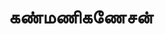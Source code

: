 ---
layout: tagpage
title: "கண்மணிகணேசன்"
tag: கண்மணிகணேசன்
description: "கண்மணிகணேசன் தொடர்புடைய நூல்கள்/கட்டுரைகள்"
robots: noindex
---